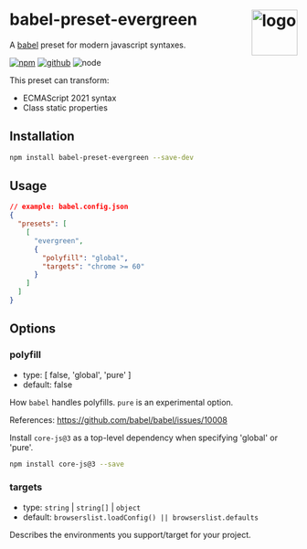 # babel-preset-evergreen <img src="https://cdn.jsdelivr.net/gh/babel/logo/babel.png" alt="logo" height="80" align="right">

A [babel] preset for modern javascript syntaxes.

[![npm][npm-badge]][npm-url]
[![github][github-badge]][github-url]
![node][node-badge]

[babel]: https://github.com/babel/babel
[npm-url]: https://www.npmjs.com/package/babel-preset-evergreen
[npm-badge]: https://img.shields.io/npm/v/babel-preset-evergreen.svg?style=flat-square&logo=npm
[github-url]: https://github.com/best-shot/babel-preset-evergreen
[github-badge]: https://img.shields.io/npm/l/babel-preset-evergreen.svg?style=flat-square&colorB=blue&logo=github
[node-badge]: https://img.shields.io/node/v/babel-preset-evergreen.svg?style=flat-square&colorB=green&logo=node.js

This preset can transform:

- ECMAScript 2021 syntax
- Class static properties

## Installation

```bash
npm install babel-preset-evergreen --save-dev
```

## Usage

```json
// example: babel.config.json
{
  "presets": [
    [
      "evergreen",
      {
        "polyfill": "global",
        "targets": "chrome >= 60"
      }
    ]
  ]
}
```

## Options

### polyfill

- type: [ false, 'global', 'pure' ]
- default: false

How `babel` handles polyfills. `pure` is an experimental option.

References: <https://github.com/babel/babel/issues/10008>

Install `core-js@3` as a top-level dependency when specifying 'global' or 'pure'.

```bash
npm install core-js@3 --save
```

### targets

- type: `string` | `string[]` | `object`
- default: `browserslist.loadConfig() || browserslist.defaults`

Describes the environments you support/target for your project.
